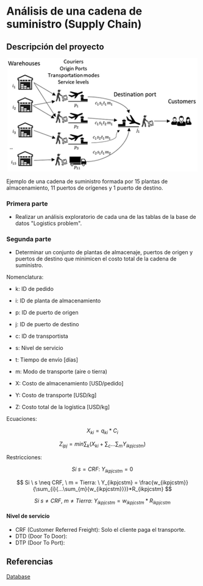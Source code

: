 # Análisis de una cadena de suministro (Supply Chain)
## Descripción del proyecto

<p align = "center">
  <img src = "Supply Chain Image.png" width = "500"/>
</p>

Ejemplo de una cadena de suministro formada por 15 plantas de almacenamiento, 11 puertos de orígenes y 1 puerto de destino.

### Primera parte
- Realizar un análisis exploratorio de cada una de las tablas de la base de datos "Logistics problem".

### Segunda parte
- Determinar un conjunto de plantas de almacenaje, puertos de origen y puertos de destino que minimicen el costo total de la cadena de suministro.

Nomenclatura:
- k: ID de pedido
- i: ID de planta de almacenamiento
- p: ID de puerto de origen
- j: ID de puerto de destino
- c: ID de transportista
- s: Nivel de servicio
- t: Tiempo de envío [días]
- m: Modo de transporte (aire o tierra)

- X: Costo de almacenamiento [USD/pedido]
- Y: Costo de transporte [USD/kg]
- Z: Costo total de la logística [USD/kg]

Ecuaciones:

$$ X_{ki} = q_{ki}*C_i $$

$$ Z_{ipj} = min \sum_{k}{(X_{ki} + \sum_{c}{...\sum_{m}{Y_{ikpjcstm}}})} $$

Restricciones:

$$ Si \ s = CRF: \ Y_{ikpjcstm} = 0 $$

$$ Si \ s \neq CRF, \ m = Tierra: \ Y_{ikpjcstm} = \frac{w_{ikpjcstm}}{\sum_{i}{...\sum_{m}{w_{ikpjcstm}}}}*R_{ikpjcstm} $$

$$ Si \ s \neq CRF, \ m \neq Tierra: \ Y_{ikpjcstm} = w_{ikpjcstm}*R_{ikpjcstm} $$

#### Nivel de servicio
- CRF (Customer Referred Freight): Solo el cliente paga el transporte.
- DTD (Door To Door):
- DTP (Door To Port):

## Referencias
<a href = "https://brunel.figshare.com/articles/dataset/Supply_Chain_Logistics_Problem_Dataset/7558679?file=20162015"> Database </a>
